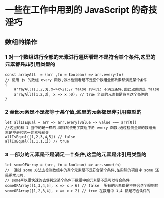 # 一些在工作中用到的 JavaScript 的奇技淫巧

## 数组的操作
### 1 对一个数组进行全部的元素进行遍历看是不是符合某个条件,这里的元素都是非引用类型的

    const arrayAll  = (arr ,fn = Boolean) => arr.every(fn)
    // 使用 js 的数组 every 函数,做出检测看是不是整个数组全部元素都满足某个条件
    {
        arrayAll([1,2,3],x=>x>2);// false 其中的3 不满足条件,因此返回的是 false
        arrayAll([1,2,3], x => x >0); // true 全部的元素都是符合这个条件的
    }

### 2 全部元素是不是都等于某个值,这里的元素都是非引用类型的

    let allIsEqual = arr => arr.every(value => value === arr[0])
    //这里的和 1 当中的是一样的,同样的使用了数组中的 every 函数,通过检测全部的数组元素是不是和第一元素强相等
    allIsEqual([1,2,3,4,5]) // false
    allIsEqual([1,1,1,1]) // true

### 3 一部分的元素是不是满足一个条件,这里的元素是非引用类型的

    let someOFArray = (arr, fn = Boolean) => arr.some(fn)
    //  通过 some 方法去检测数组中的某个元素是不是符合某个条件,在实际的项目中 some 还是很常见的,
    // some可以很快速的去做判定某个条件下数组中的元素是不是可以符合条件
    someOFArray([1,3,4,5], x => x > 6) // false  所有的元素都是不符合这个规则的
    someOFArray([1,2,3,4], x => x > 2) // true 在数组中 3,4 都是符合条件的


